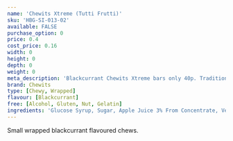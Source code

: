 ```yaml
---
name: 'Chewits Xtreme (Tutti Frutti)'
sku: 'HBG-SI-013-02'
available: FALSE
purchase_option: 0
price: 0.4
cost_price: 0.16
width: 0
height: 0
depth: 0
weight: 0
meta_description: 'Blackcurrant Chewits Xtreme bars only 40p. Traditional sweets and more at Humbugs Confectionery Store. Specialists in satisfying your sweet tooth!'
brand: Chewits
type: [Chewy, Wrapped]
flavour: [Blackcurrant]
free: [Alcohol, Gluten, Nut, Gelatin]
ingredients: 'Glucose Syrup, Sugar, Apple Juice 3% From Concentrate, Vegetable Oil, Citric Acid, Lactic Acid, Egg White, Hydrolysed Rice Protein, Flavouring, Colour: Anthocyanin'
---
```

Small wrapped blackcurrant flavoured chews.